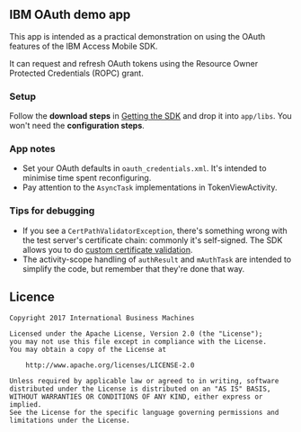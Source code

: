 IBM OAuth demo app
------------------

This app is intended as a practical demonstration on using the OAuth features of the IBM Access Mobile SDK.

It can request and refresh OAuth tokens using the Resource Owner Protected Credentials (ROPC) grant.

### Setup

Follow the **download steps** in [Getting the SDK](../../getting-the-sdk.md) and drop it into `app/libs`. You won't need the **configuration steps**.


### App notes
- Set your OAuth defaults in `oauth_credentials.xml`. It's intended to minimise time spent reconfiguring.
- Pay attention to the `AsyncTask` implementations in TokenViewActivity.

### Tips for debugging
- If you see a `CertPathValidatorException`, there's something wrong with the test server's certificate chain: commonly it's self-signed. The SDK allows you to do [custom certificate validation](../../../../documentation/certificate-pinning.md).
- The activity-scope handling of `authResult` and `mAuthTask` are intended to simplify the code, but remember that they're done that way.

## Licence

    Copyright 2017 International Business Machines

    Licensed under the Apache License, Version 2.0 (the "License");
    you may not use this file except in compliance with the License.
    You may obtain a copy of the License at

        http://www.apache.org/licenses/LICENSE-2.0

    Unless required by applicable law or agreed to in writing, software
    distributed under the License is distributed on an "AS IS" BASIS,
    WITHOUT WARRANTIES OR CONDITIONS OF ANY KIND, either express or implied.
    See the License for the specific language governing permissions and
    limitations under the License.
